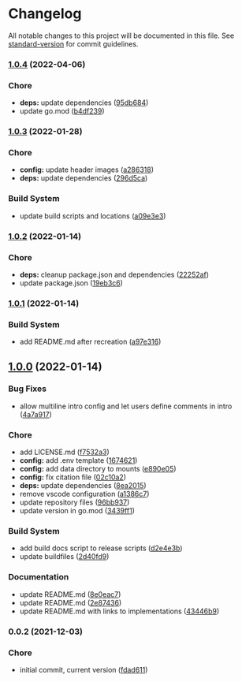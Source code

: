 # Changelog

All notable changes to this project will be documented in this file. See [standard-version](https://github.com/conventional-changelog/standard-version) for commit guidelines.

### [1.0.4](https://github.com/dnb-org/dnb-hugo-security/compare/v1.0.3...v1.0.4) (2022-04-06)


### Chore

* **deps:** update dependencies ([95db684](https://github.com/dnb-org/dnb-hugo-security/commit/95db6843c9099bd7cd52f92a07de84155343297d))
* update go.mod ([b4df239](https://github.com/dnb-org/dnb-hugo-security/commit/b4df239146d6b3d9c5d155fbdade7c2f1119d9ea))

### [1.0.3](https://github.com/dnb-org/dnb-hugo-security/compare/v1.0.2...v1.0.3) (2022-01-28)


### Chore

* **config:** update header images ([a286318](https://github.com/dnb-org/dnb-hugo-security/commit/a28631863bb00275738549b2c3d9e6850bde17d0))
* **deps:** update dependencies ([296d5ca](https://github.com/dnb-org/dnb-hugo-security/commit/296d5ca3ddfa6a666bfcc46fe785c0ab95d5ca88))


### Build System

* update build scripts and locations ([a09e3e3](https://github.com/dnb-org/dnb-hugo-security/commit/a09e3e36555316bd1f2e24288a88e730d0bbc088))

### [1.0.2](https://github.com/dnb-org/dnb-hugo-security/compare/v1.0.1...v1.0.2) (2022-01-14)


### Chore

* **deps:** cleanup package.json and dependencies ([22252af](https://github.com/dnb-org/dnb-hugo-security/commit/22252af307690583a47fa0dd6a514403f6af372f))
* update package.json ([19eb3c6](https://github.com/dnb-org/dnb-hugo-security/commit/19eb3c68f331031967433bc0177f04a3c1e6decc))

### [1.0.1](https://github.com/dnb-org/dnb-hugo-security/compare/v1.0.0...v1.0.1) (2022-01-14)


### Build System

* add README.md after recreation ([a97e316](https://github.com/dnb-org/dnb-hugo-security/commit/a97e31659f6fdc5509417943fc7a9cf296c738a0))

## [1.0.0](https://github.com/dnb-org/dnb-hugo-security/compare/v0.0.2...v1.0.0) (2022-01-14)


### Bug Fixes

* allow multiline intro config and let users define comments in intro ([4a7a917](https://github.com/dnb-org/dnb-hugo-security/commit/4a7a917cc6862b5026183861c7742be16687c899))


### Chore

* add LICENSE.md ([f7532a3](https://github.com/dnb-org/dnb-hugo-security/commit/f7532a35f979578b7ce7522e60554a081c97e08b))
* **config:** add .env template ([1674621](https://github.com/dnb-org/dnb-hugo-security/commit/16746211c2559440a33ef1d044fbebfe2e7e0745))
* **config:** add data directory to mounts ([e890e05](https://github.com/dnb-org/dnb-hugo-security/commit/e890e05aafbac06fae765e1e1b3f0d72890463c8))
* **config:** fix citation file ([02c10a2](https://github.com/dnb-org/dnb-hugo-security/commit/02c10a2acc573650482290b479acd0647d1d3d95))
* **deps:** update dependencies ([8ea2015](https://github.com/dnb-org/dnb-hugo-security/commit/8ea2015e5b3df42a9c25758fd9163ee621e9fbd1))
* remove vscode configuration ([a1386c7](https://github.com/dnb-org/dnb-hugo-security/commit/a1386c739de8ae1b9a85bf70fc9039f308859e22))
* update repository files ([96bb937](https://github.com/dnb-org/dnb-hugo-security/commit/96bb9371dec57618df741de71abb3c33d432f4d6))
* update version in go.mod ([3439ff1](https://github.com/dnb-org/dnb-hugo-security/commit/3439ff17d898c682d171da2d3e9e7529c207e834))


### Build System

* add build docs script to release scripts ([d2e4e3b](https://github.com/dnb-org/dnb-hugo-security/commit/d2e4e3bd084d5659e52ae8b9039adabd0e5af265))
* update buildfiles ([2d40fd9](https://github.com/dnb-org/dnb-hugo-security/commit/2d40fd9ffb3c9335aa5788bea6355c702f79842c))


### Documentation

* update README.md ([8e0eac7](https://github.com/dnb-org/dnb-hugo-security/commit/8e0eac74793546e804399bd17bb69d295b8014a6))
* update README.md ([2e87436](https://github.com/dnb-org/dnb-hugo-security/commit/2e8743676d756aa456b1581f9cab4619e5c9060b))
* update README.md with links to implementations ([43446b9](https://github.com/dnb-org/dnb-hugo-security/commit/43446b9c467b8224b80d0b61138ec39820ed7134))

### 0.0.2 (2021-12-03)


### Chore

* initial commit, current version ([fdad611](https://github.com/dnb-org/dnb-hugo-security/commit/fdad611539f226b34a749676c8a3a58afa8fa93c))
